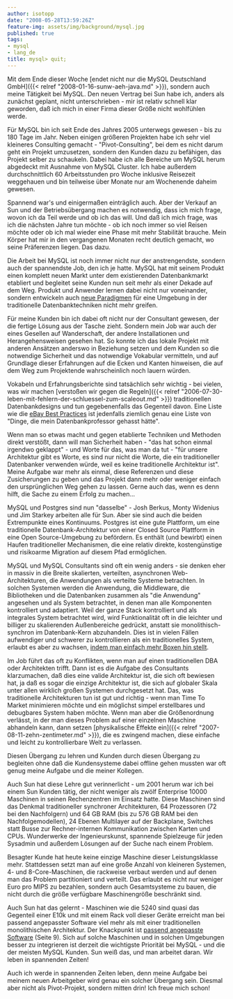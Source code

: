 ```yaml
---
author: isotopp
date: "2008-05-28T13:59:26Z"
feature-img: assets/img/background/mysql.jpg
published: true
tags:
- mysql
- lang_de
title: mysql> quit;
---
```


Mit dem Ende dieser Woche [endet nicht nur die MySQL Deutschland GmbH]({{< relref "2008-01-16-sunw-aeh-java.md" >}})</a>, sondern auch meine Tätigkeit bei MySQL. 
Den neuen Vertrag bei Sun habe ich, anders als zunächst geplant, nicht unterschrieben - mir ist relativ schnell klar geworden, daß ich mich in einer Firma dieser Größe nicht wohlfühlen werde.

Für MySQL bin ich seit Ende des Jahres 2005 unterwegs gewesen - bis zu 180 Tage im Jahr.
Neben einigen größeren Projekten habe ich sehr viel kleineres Consulting gemacht - "Pivot-Consulting", bei dem es nicht darum geht ein Projekt umzusetzen, sondern den Kunden dazu zu befähigen, das Projekt selber zu schaukeln.
Dabei habe ich alle Bereiche um MySQL herum abgedeckt mit Ausnahme von MySQL Cluster. 
Ich habe außerdem durchschnittlich 60 Arbeitsstunden pro Woche inklusive Reisezeit weggehauen und bin teilweise über Monate nur am Wochenende daheim gewesen.

Spannend war's und einigermaßen einträglich auch.
Aber der Verkauf an Sun und der Betriebsübergang machen es notwendig, dass ich mich frage, wovon ich da Teil werde und ob ich das will.
Und daß ich mich frage, was ich die nächsten Jahre tun möchte - ob ich noch immer so viel Reisen möchte oder ob ich mal wieder eine Phase mit mehr Stabilität brauche. 
Mein Körper hat mir in den vergangenen Monaten recht deutlich gemacht, wo seine Präferenzen liegen. 
Das dazu.

Die Arbeit bei MySQL ist noch immer nicht nur der anstrengendste, sondern auch der spannendste Job, den ich je hatte.
MySQL hat mit seinem Produkt einen komplett neuen Markt unter dem existierenden Datenbankmarkt etabliert und begleitet seine Kunden nun seit mehr als einer Dekade auf dem Weg.
Produkt und Anwender lernen dabei nicht nur voneinander, sondern entwickeln auch 
[neue Paradigmen](http://highscalability.com/)
für eine Umgebung in der traditionelle Datenbanktechniken nicht mehr greifen. 

Für meine Kunden bin ich dabei oft nicht nur der Consultant gewesen, der die fertige Lösung aus der Tasche zieht.
Sondern mein Job war auch der eines Gesellen auf Wanderschaft, der andere Installationen und Herangehensweisen gesehen hat.
So konnte ich das lokale Projekt mit anderen Ansätzen anderswo in Beziehung setzen und dem Kunden so die notwendige Sicherheit und das notwendige Vokabular vermitteln, und auf Grundlage dieser Erfahrungen auf die Ecken und Kanten hinweisen, die auf dem Weg zum Projektende wahrscheinlich noch lauern würden.

Vokabeln und Erfahrungsberichte sind tatsächlich sehr wichtig - bei vielen, was wir machen 
[verstoßen wir gegen die Regeln]({{< relref "2006-07-30-leben-mit-fehlern-der-schluessel-zum-scaleout.md" >}})
traditionellen Datenbankdesigns und tun gegebenenfalls das Gegenteil davon. 
Eine Liste wie die
[eBay Best Practices](http://www.infoq.com/articles/ebay-scalability-best-practices)
ist jedenfalls ziemlich genau eine Liste von "Dinge, die mein Datenbankprofessor gehasst hätte". 

Wenn man so etwas macht und gegen etablierte Techniken und Methoden direkt verstößt, dann will man Sicherheit haben - "das hat schon einmal irgendwo geklappt" - und Worte für das, was man da tut - "für unsere Architektur gibt es Worte, es sind nur nicht die Worte, die ein traditioneller Datenbanker verwenden würde, weil es keine traditionelle Architektur ist".
Meine Aufgabe war mehr als einmal, diese Referenzen und diese Zusicherungen zu geben und das Projekt dann mehr oder weniger einfach den ursprünglichen Weg gehen zu lassen. 
Gerne auch das, wenn es denn hilft, die Sache zu einem Erfolg zu machen...

MySQL und Postgres sind nun "dasselbe" - Josh Berkus, Monty Widenius und Jim Starkey arbeiten alle für Sun.
Aber sie sind auch die beiden Extrempunkte eines Kontinuums. 
Postgres ist eine gute Plattform, um eine traditionelle Datenbank-Architektur von einer Closed Source Plattform in eine Open Source-Umgebung zu befördern.
Es enthält (und bewirbt) einen Haufen traditioneller Mechanismen, die eine relativ direkte, kostengünstige und risikoarme Migration auf diesem Pfad ermöglichen.

MySQL und MySQL Consultants sind oft ein wenig anders - sie denken eher in massiv in die Breite skalierten, verteilten, asynchronen Web-Architekturen, die Anwendungen als verteilte Systeme betrachten.
In solchen Systemen werden die Anwendung, die Middleware, die Bibliotheken und die Datenbanken zusammen als "die Anwendung" angesehen und als System betrachtet, in denen man alle Komponenten kontrolliert und adaptiert.
Weil der ganze Stack kontrolliert und als integrales System betrachtet wird, wird Funktionalität oft in die leichter und billiger zu skalierenden Außenbereiche gedrückt, anstatt sie monolithisch-synchron im Datenbank-Kern abzuhandeln. 
Dies ist in vielen Fällen aufwendiger und schwerer zu kontrollieren als ein traditionelles System, erlaubt es aber zu wachsen, 
[indem man einfach mehr Boxen hin stellt](http://www.allthingsdistributed.com/2006/03/a_word_on_scalability.html).

Im Job führt das oft zu Konflikten, wenn man auf einen traditionellen DBA oder Architekten trifft. 
Dann ist es die Aufgabe des Consultants klarzumachen, daß dies eine valide Architektur ist, die sich oft bewiesen hat, ja daß es sogar die einzige Architektur ist, die sich auf globaler Skala unter allen wirklich großen Systemen durchgesetzt hat.
Das, was traditionelle Architekturen tun ist gut und richtig - wenn man Time To Market minimieren möchte und ein möglichst simpel erstellbares und debugbares System haben möchte.
Wenn man aber die Größenordnung verlässt, in der man dieses Problem auf einer einzelnen Maschine abhandeln kann, dann setzen [physikalische Effekte ein]({{< relref "2007-08-11-zehn-zentimeter.md" >}}), die es zwingend machen, diese einfache und leicht zu kontrollierbare Welt zu verlassen.

Diesen Übergang zu lehren und Kunden durch diesen Übergang zu begleiten ohne daß die Kundensysteme dabei offline gehen mussten war oft genug meine Aufgabe und die meiner Kollegen.

Auch Sun hat diese Lehre gut verinnerlicht - um 2001 herum war ich bei einem Sun Kunden tätig, der nicht weniger als zwölf Enterprise 10000 Maschinen in seinen Rechenzentren im Einsatz hatte.
Diese Maschinen sind das Denkmal traditioneller synchroner Architekturen, 64 Prozessoren (72 bei den Nachfolgern) und 64 GB RAM (bis zu 576 GB RAM bei den Nachfolgemodellen), 24 Ebenen Multilayer auf der Backplane, Switches statt Busse zur Rechner-internen Kommunikation zwischen Karten und CPUs. 
Wunderwerke der Ingenieurskunst, spannende Spielzeuge für jeden Sysadmin und außerdem Lösungen auf der Suche nach einem Problem.

Besagter Kunde hat heute keine einzige Maschine dieser Leistungsklasse mehr. 
Stattdessen setzt man auf eine große Anzahl von kleineren Systemen, 4- und 8-Core-Maschinen, die rackweise verbaut werden und auf denen man das Problem partitioniert und verteilt.
Das erlaubt es nicht nur weniger Euro pro MIPS zu bezahlen, sondern auch Gesamtsysteme zu bauen, die nicht durch die größe verfügbare Maschinengröße beschränkt sind.

Auch Sun hat das gelernt - Maschinen wie die 5240 sind quasi das Gegenteil einer E10k und mit einem Rack voll dieser Geräte erreicht man bei passend angepasster Software viel mehr als mit einer traditionellen monolithischen Architektur.
Der Knackpunkt ist [passend angepasste Software](http://www.scribd.com/doc/2575733/The-future-of-MySQL-The-Project) (Seite 9).
Sich auf solche Maschinen und in solchen Umgebungen besser zu integrieren ist derzeit die wichtigste Priorität bei MySQL - und die der meisten MySQL Kunden.
Sun weiß das, und man arbeitet daran.
Wir leben in spannenden Zeiten!

Auch ich werde in spannenden Zeiten leben, denn meine Aufgabe bei meinem neuen Arbeitgeber wird genau ein solcher Übergang sein.
Diesmal aber nicht als Pivot-Projekt, sondern mitten drin! 
Ich freue mich schon!
